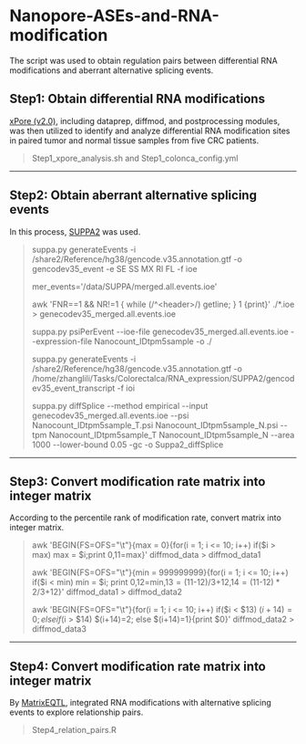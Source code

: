 # Nanopore-ASEs-and-RNA-modification
The script was used to obtain regulation pairs between differential RNA modifications and aberrant alternative splicing events.
## Step1: Obtain differential RNA modifications

[xPore (v2.0)](https://github.com/GoekeLab/xpore), including dataprep, diffmod, and postprocessing modules, was then utilized to identify and analyze differential RNA modification sites in paired tumor and normal tissue samples from five CRC patients.
> Step1_xpore_analysis.sh and Step1_colonca_config.yml
**************************************************************************************
## Step2: Obtain aberrant alternative splicing events
In this process, [SUPPA2](https://github.com/comprna/SUPPA) was used.

> suppa.py generateEvents -i /share2/Reference/hg38/gencode.v35.annotation.gtf -o gencodev35_event  -e SE SS MX RI FL -f ioe  
>
> mer_events='/data/SUPPA/merged.all.events.ioe'  
>
> awk 'FNR==1 && NR!=1 { while (/^\<header>/) getline; } 1 {print}' ./*.ioe > genecodev35_merged.all.events.ioe  
>
> suppa.py psiPerEvent --ioe-file genecodev35_merged.all.events.ioe --expression-file Nanocount_IDtpm5sample -o ./  
>
> suppa.py generateEvents -i /share2/Reference/hg38/gencode.v35.annotation.gtf -o /home/zhanglili/Tasks/Colorectalca/RNA_expression/SUPPA2/gencodev35_event_transcript -f ioi  
>
> suppa.py diffSplice --method empirical --input genecodev35_merged.all.events.ioe --psi Nanocount_IDtpm5sample_T.psi Nanocount_IDtpm5sample_N.psi --tpm Nanocount_IDtpm5sample_T Nanocount_IDtpm5sample_N --area 1000 --lower-bound 0.05 -gc -o Suppa2_diffSplice  
>
**************************************************************************************
## Step3: Convert modification rate matrix into integer matrix
According to the percentile rank of modification rate, convert matrix into integer matrix.  

> awk 'BEGIN{FS=OFS="\t"}{max = 0}{for(i = 1; i <= 10; i++) if($i > max) max = $i;print $0,$11=max}' diffmod_data > diffmod_data1  
> 
> awk 'BEGIN{FS=OFS="\t"}{min = 999999999}{for(i = 1; i <= 10; i++) if($i < min) min = $i; print $0,$12=min,$13=($11-$12)/3+$12,$14=($11-$12)*2/3+$12}' diffmod_data1 > diffmod_data2  
> 
> awk 'BEGIN{FS=OFS="\t"}{for(i = 1; i <= 10; i++) if($i < $13) $(i+14)=0; else if ($i > $14) $(i+14)=2;  else $(i+14)=1}{print $0}'  diffmod_data2 > diffmod_data3  
>
**************************************************************************************
## Step4: Convert modification rate matrix into integer matrix
By [MatrixEQTL](https://github.com/andreyshabalin/MatrixEQTL), integrated RNA modifications with alternative splicing events to explore relationship pairs.

> Step4_relation_pairs.R

